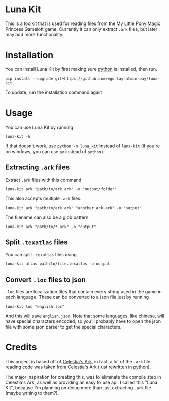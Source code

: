 # Luna Kit
This is a toolkit that is used for reading files from the My Little Pony Magic Princess Gameloft game. Currently it can only extract `.ark` files, but later may add more functionality.

# Installation
You can install Luna Kit by first making sure [python](https://python.org) is installed, then run.

```
pip install --upgrade git+https://github.com/ego-lay-atman-bay/luna-kit
```

To update, run the installation command again.

# Usage

You can use Luna Kit by running

```
luna-kit -h
```

If that doesn't work, use `python -m luna_kit` instead of `luna-kit` (if you're on windows, you can use `py` instead of `python`).

## Extracting `.ark` files

Extract `.ark` files with this command

```
luna-kit ark "path/to/ark.ark" -o "output/folder"
```

This also accepts multiple `.ark` files.

```
luna-kit ark "path/to/ark.ark" "another_ark.ark" -o "output"
```

The filename can also be a glob pattern

```
luna-kit ark "path/to/*.ark" -o "output"
```

## Split `.texatlas` files

You can split `.texatlas` files using

```
luna-kit atlas path/to/file.texatlas -o output
```

## Convert `.loc` files to json

`.loc` files are localization files that contain every string used in the game in each language. These can be converted to a json file just by running

```
luna-kit loc "english.loc"
```

And this will save `english.json`. Note that some languages, like chinese, will have special characters encoded, so you'll probably have to open the json file with some json parser to get the special characters.

# Credits
This project is based off of [Celestia's Ark](https://gist.github.com/liamwhite/ba39ce769424b53a5505), in fact, a lot of the `.ark` file reading code was taken from Celestia's Ark (just rewritten in python).

The major inspiration for creating this, was to eliminate the compile step in Celestia's Ark, as well as providing an easy to use api. I called this "Luna Kit", because I'm planning on doing more than just extracting `.ark` file (maybe writing to them?).
